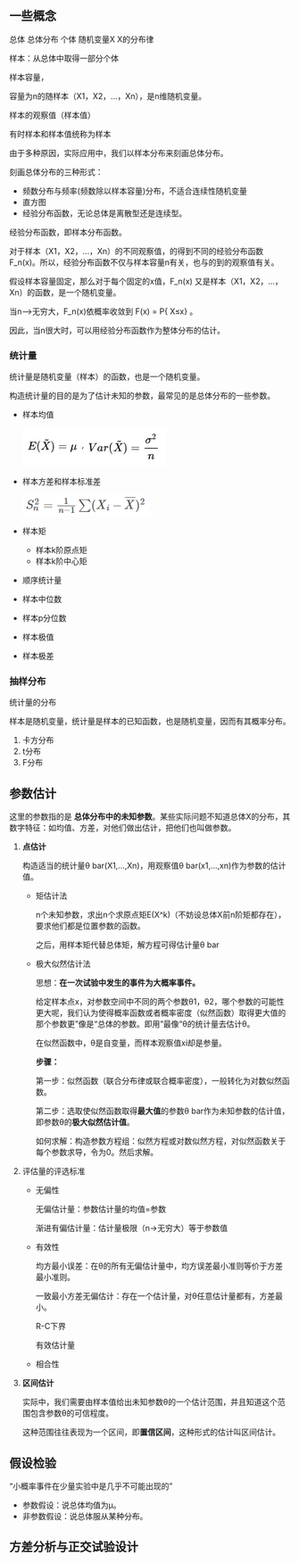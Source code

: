 ## 一些概念

总体 总体分布 个体 随机变量X  X的分布律

样本：从总体中取得一部分个体

样本容量，

容量为n的随样本（X1，X2，...，Xn），是n维随机变量。

样本的观察值（样本值）

有时样本和样本值统称为样本





由于多种原因，实际应用中，我们以样本分布来刻画总体分布。

刻画总体分布的三种形式：

+ 频数分布与频率(频数除以样本容量)分布，不适合连续性随机变量
+ 直方图
+ 经验分布函数，无论总体是离散型还是连续型。





经验分布函数，即样本分布函数。

对于样本（X1，X2，...，Xn）的不同观察值，的得到不同的经验分布函数F_n(x)。所以，经验分布函数不仅与样本容量n有关，也与的到的观察值有关。

假设样本容量固定，那么对于每个固定的x值，F_n(x) 又是样本（X1，X2，...，Xn）的函数，是一个随机变量。

当n—>无穷大，F_n(x)依概率收敛到 F(x) = P{ X≤x} 。

因此，当n很大时，可以用经验分布函数作为整体分布的估计。





### 统计量

统计量是随机变量（样本）的函数，也是一个随机变量。 

构造统计量的目的是为了估计未知的参数，最常见的是总体分布的一些参数。

+ 样本均值

  ![1545738377583](assets/1545738377583.png)

+ 样本方差和样本标准差

  ![1545737910504](assets/1545737910504.png)

  

+ 样本矩

  + 样本k阶原点矩
  + 样本k阶中心矩

+ 顺序统计量

+ 样本中位数

+ 样本p分位数

+ 样本极值

+ 样本极差

### 抽样分布

统计量的分布

样本是随机变量，统计量是样本的已知函数，也是随机变量，因而有其概率分布。

1. 卡方分布
2. t分布
3. F分布

## 参数估计

这里的参数指的是 **总体分布中的未知参数**。某些实际问题不知道总体X的分布，其数字特征：如均值、方差，对他们做出估计，把他们也叫做参数。

1. **点估计**

   构造适当的统计量θ bar(X1,...,Xn)，用观察值θ bar(x1,...,xn)作为参数的估计值。

   + 矩估计法

     n个未知参数，求出n个求原点矩E(X^k)（不妨设总体X前n阶矩都存在），要求他们都是位置参数的函数。

     之后，用样本矩代替总体矩，解方程可得估计量θ bar

   + 极大似然估计法

     思想：**在一次试验中发生的事件为大概率事件。**

     给定样本点x，对参数空间中不同的两个参数θ1，θ2，哪个参数的可能性更大呢，我们认为使得概率函数或者概率密度（似然函数）取得更大值的那个参数更”像是“总体的参数。即用”最像“θ的统计量去估计θ。

     在似然函数中，θ是自变量，而样本观察值xi却是参量。

     **步骤：**

     第一步：似然函数（联合分布律或联合概率密度），一般转化为对数似然函数。

     第二步：选取使似然函数取得**最大值**的参数θ bar作为未知参数的估计值，即参数θ的**极大似然估计值**。

     如何求解：构造参数方程组：似然方程或对数似然方程，对似然函数关于每个参数求导，令为0。然后求解。

2. 评估量的评选标准

   + 无偏性

     无偏估计量：参数估计量的均值=参数

     渐进有偏估计量：估计量极限（n->无穷大）等于参数值

   + 有效性

     均方最小误差：在θ的所有无偏估计量中，均方误差最小准则等价于方差最小准则。

     一致最小方差无偏估计：存在一个估计量，对θ任意估计量都有，方差最小。

     R-C下界

     有效估计量

   + 相合性

3. **区间估计**

   实际中，我们需要由样本值给出未知参数θ的一个估计范围，并且知道这个范围包含参数θ的可信程度。

   这种范围往往表现为一个区间，即**置信区间**，这种形式的估计叫区间估计。

   

   







## 假设检验

“小概率事件在少量实验中是几乎不可能出现的” 

+ 参数假设：说总体均值为μ。
+ 非参数假设：说总体服从某种分布。



## 方差分析与正交试验设计

